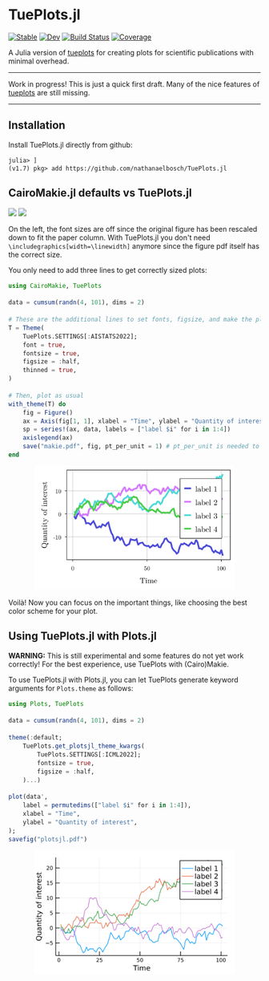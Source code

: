 # TuePlots.jl

[![Stable](https://img.shields.io/badge/docs-stable-blue.svg)](https://nathanaelbosch.github.io/TuePlots.jl/stable/)
[![Dev](https://img.shields.io/badge/docs-dev-blue.svg)](https://nathanaelbosch.github.io/TuePlots.jl/dev/)
[![Build Status](https://github.com/nathanaelbosch/TuePlots.jl/actions/workflows/CI.yml/badge.svg?branch=main)](https://github.com/nathanaelbosch/TuePlots.jl/actions/workflows/CI.yml?query=branch%3Amain)
[![Coverage](https://codecov.io/gh/nathanaelbosch/TuePlots.jl/branch/main/graph/badge.svg)](https://codecov.io/gh/nathanaelbosch/TuePlots.jl)

A Julia version of [tueplots](https://github.com/pnkraemer/tueplots/) for creating plots for scientific publications with minimal overhead.

* * *

Work in progress!
This is just a quick first draft.
Many of the nice features of [tueplots](https://github.com/pnkraemer/tueplots/) are still missing.

* * *

## Installation

Install TuePlots.jl directly from github:

```
julia> ]
(v1.7) pkg> add https://github.com/nathanaelbosch/TuePlots.jl
```

## CairoMakie.jl defaults vs TuePlots.jl

<img src="files/paper_before.svg" width="400"/> <img src="files/paper_after.svg" width="400"/>

On the left, the font sizes are off since the original figure has been rescaled down to fit the paper column.
With TuePlots.jl you don't need `\includegraphics[width=\linewidth]` anymore since the figure pdf itself has the correct size.

You only need to add three lines to get correctly sized plots:

```julia
using CairoMakie, TuePlots

data = cumsum(randn(4, 101), dims = 2)

# These are the additional lines to set fonts, figsize, and make the plot a bit more sleek
T = Theme(
    TuePlots.SETTINGS[:AISTATS2022];
    font = true,
    fontsize = true,
    figsize = :half,
    thinned = true,
)

# Then, plot as usual
with_theme(T) do
    fig = Figure()
    ax = Axis(fig[1, 1], xlabel = "Time", ylabel = "Quantity of interest")
    sp = series!(ax, data, labels = ["label $i" for i in 1:4])
    axislegend(ax)
    save("makie.pdf", fig, pt_per_unit = 1) # pt_per_unit is needed to ensure the correct sizes
end
```

<p align="center">
<img src="./files/makie.svg" width="400" />
</p>

Voilà! Now you can focus on the important things, like choosing the best color scheme for your plot.

## Using TuePlots.jl with Plots.jl

**WARNING:** This is still experimental and some features do not yet work correctly! For the best experience, use TuePlots with (Cairo)Makie.

To use TuePlots.jl with Plots.jl, you can let TuePlots generate keyword arguments for `Plots.theme` as follows:

```julia
using Plots, TuePlots

data = cumsum(randn(4, 101), dims = 2)

theme(:default;
    TuePlots.get_plotsjl_theme_kwargs(
        TuePlots.SETTINGS[:ICML2022];
        fontsize = true,
        figsize = :half,
    )...)

plot(data',
    label = permutedims(["label $i" for i in 1:4]),
    xlabel = "Time",
    ylabel = "Quantity of interest",
);
savefig("plotsjl.pdf")
```

<p align="center">
<img src="./files/plotsjl.svg" width="400" />
</p>
